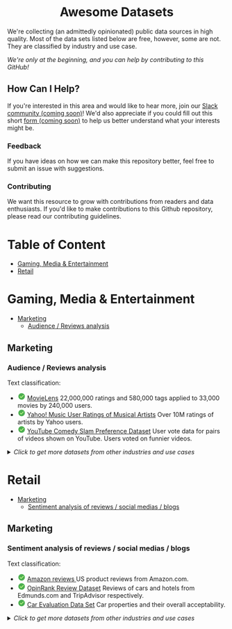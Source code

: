 
<div align="center">
  <h1>Awesome Datasets</h1>
</div>

We're collecting (an admittedly opinionated) public data sources in high quality. Most of the data sets listed below are free, however, some are not. They are classified by industry and use case.

*We're only at the beginning, and you can help by contributing to this GitHub!*

<!-- omit in toc -->
## How Can I Help?

If you're interested in this area and would like to hear more, join our [Slack community (coming soon)](#)! We'd also appreciate if you could fill out this short [form (coming soon)](#) to help us better understand what your interests might be.

<!-- omit in toc -->
### Feedback

If you have ideas on how we can make this repository better, feel free to submit an issue with suggestions.

<!-- omit in toc -->
### Contributing

We want this resource to grow with contributions from readers and data enthusiasts. If you'd like to make contributions to this Github repository, please read our contributing guidelines.

<!-- omit in toc -->
# Table of Content

- [Gaming, Media & Entertainment](#gaming-media-entertainment)
- [Retail](#retail)

<h1 id="gaming-media-entertainment">Gaming, Media & Entertainment</h1>

- [Marketing](#gaming-media-entertainment-marketing)
  - [Audience / Reviews analysis](#gaming-media-entertainment-marketing-audience-reviews-analysis)
<h2 id="gaming-media-entertainment-marketing">Marketing</h2>

<h3 id="gaming-media-entertainment-marketing-audience-reviews-analysis">Audience / Reviews analysis</h3>

Text classification:

- ![](./images/ok-24.png) [MovieLens](https://grouplens.org/datasets/movielens/) 22,000,000 ratings and 580,000 tags applied to 33,000 movies by 240,000 users.
- ![](./images/ok-24.png) [Yahoo! Music User Ratings of Musical Artists](https://webscope.sandbox.yahoo.com/catalog.php?datatype=r) Over 10M ratings of artists by Yahoo users.
- ![](./images/ok-24.png) [YouTube Comedy Slam Preference Dataset](https://www.kaggle.com/datasets/uciml/youtube-comedy-slam) User vote data for pairs of videos shown on YouTube. Users voted on funnier videos.

<details>
  <summary><i>Click to get more datasets from other industries and use cases</i></summary>

- [Retail > Marketing > Sentiment analysis of reviews / social medias / blogs](gaming-media-entertainment-marketing-audience-reviews-analysis)
- [Retail > Marketing > Sentiment analysis of reviews / social medias / blogs](gaming-media-entertainment-marketing-audience-reviews-analysis)
- [Retail > Marketing > Sentiment analysis of reviews / social medias / blogs](gaming-media-entertainment-marketing-audience-reviews-analysis)
</details>


<h1 id="retail">Retail</h1>

- [Marketing](#retail-marketing)
  - [Sentiment analysis of reviews / social medias / blogs](#retail-marketing-sentiment-analysis-of-reviews-social-medias-blogs)
<h2 id="retail-marketing">Marketing</h2>

<h3 id="retail-marketing-sentiment-analysis-of-reviews-social-medias-blogs">Sentiment analysis of reviews / social medias / blogs</h3>

Text classification:

- ![](./images/ok-24.png) [Amazon reviews	](https://s3.amazonaws.com/amazon-reviews-pds/readme.html) US product reviews from Amazon.com.
- ![](./images/ok-24.png) [OpinRank Review Dataset](https://archive.ics.uci.edu/ml/datasets/opinrank+review+dataset) Reviews of cars and hotels from Edmunds.com and TripAdvisor respectively.
- ![](./images/ok-24.png) [Car Evaluation Data Set](https://www.kaggle.com/datasets/elikplim/car-evaluation-data-set) Car properties and their overall acceptability.

<details>
  <summary><i>Click to get more datasets from other industries and use cases</i></summary>

- [Gaming, Media & Entertainment > Marketing > Audience / Reviews analysis](retail-marketing-sentiment-analysis-of-reviews-social-medias-blogs)
- [Gaming, Media & Entertainment > Marketing > Audience / Reviews analysis](retail-marketing-sentiment-analysis-of-reviews-social-medias-blogs)
- [Gaming, Media & Entertainment > Marketing > Audience / Reviews analysis](retail-marketing-sentiment-analysis-of-reviews-social-medias-blogs)
</details>
